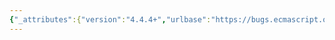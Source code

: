 ```yaml
---
{"_attributes":{"version":"4.4.4+","urlbase":"https://bugs.ecmascript.org/","maintainer":"dherman@mozilla.com"},"bug":{"bug_id":3300,"creation_ts":"2014-10-28 06:20:00 -0700","short_desc":"Getter and setter functions have no prototype property","delta_ts":"2015-07-10 08:34:20 -0700","product":"Draft for 6th Edition","component":"technical issue","version":"Rev 28: October 14, 2014 Draft","rep_platform":"All","op_sys":"All","bug_status":"RESOLVED","resolution":"FIXED","priority":"Normal","bug_severity":"normal","everconfirmed":true,"reporter":{"uid":"arv","name":"Erik Arvidsson"},"assigned_to":{"uid":"allen","name":"Allen Wirfs-Brock"},"cc":"erik.arvidsson","long_desc":[{"commentid":10540,"comment_count":0,"who":{"uid":"arv","name":"Erik Arvidsson"},"bug_when":"2014-10-28 06:20:20 -0700","thetext":"In ES5 the function backing a getter and/or setter has a prototype property. In ES6 this is no longer the case.\n\nI think this change in semantics will be fine but we should include this in the \"change list\"."},{"commentid":10649,"comment_count":1,"who":{"uid":"allen","name":"Allen Wirfs-Brock"},"bug_when":"2014-11-16 16:18:56 -0800","thetext":"there is already an item in Annex E (labeled 14.3) that says that in ES6 such properties are not constructors. I added a sentence that explicitly says this means they don't have a 'prototype' property.\n\nFixed in re29 editor's draft."},{"commentid":10858,"comment_count":2,"who":{"uid":"allen","name":"Allen Wirfs-Brock"},"bug_when":"2014-12-07 14:35:01 -0800","thetext":"fixed in rev29"}]}}
---
```

